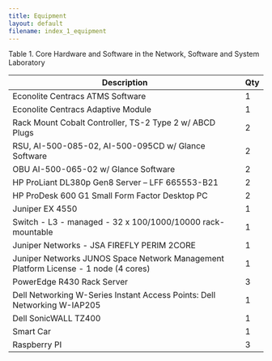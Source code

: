 ```yaml
---
title: Equipment
layout: default
filename: index_1_equipment
--- 
```


Table 1. Core Hardware and Software in the Network, Software and System Laboratory

Description|Qty
------------ | -------------
Econolite Centracs ATMS Software|1
Econolite Centracs Adaptive Module|1
Rack Mount Cobalt Controller, TS-2 Type 2 w/ ABCD Plugs|2
RSU, AI-500-085-02, AI-500-095CD w/ Glance Software|2
OBU AI-500-065-02 w/ Glance Software|2
HP ProLiant DL380p Gen8 Server – LFF 665553-B21|2
HP ProDesk 600 G1 Small Form Factor Desktop PC|2
Juniper EX 4550|1
Switch - L3 - managed - 32 x 100/1000/10000 rack-mountable|1
Juniper Networks - JSA FIREFLY PERIM 2CORE|1
Juniper Networks JUNOS Space Network Management Platform License - 1 node (4 cores)|1
PowerEdge R430 Rack Server|3
Dell Networking W-Series Instant Access Points: Dell Networking W-IAP205|1
Dell SonicWALL TZ400|1
Smart Car|1
Raspberry PI|3
